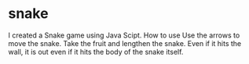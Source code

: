 # snake
I created a Snake game using Java Scipt.
How to use
Use the arrows to move the snake.
Take the fruit and lengthen the snake.
Even if it hits the wall, it is out even if it hits the body of the snake itself.

